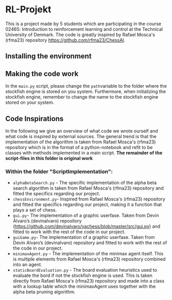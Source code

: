 # RL-Projekt
This is a project made by 5 students which are participating in the course 02465: Introduction to reinforcement learning and control at the Technical University of Denmark. The code is greatly inspired by Rafael Mosca's (rfma23) repository https://github.com/rfma23/ChessAI.

## Installing the environment

## Making the code work
In the ```main.py``` script, please change the ```path```variable to the folder where the stockfish engine is stored on you system. Furthermore, when initializing the stockfish engine, remember to change the name to the stockfish engine stored on your system.

## Code Inspirations
In the following we give an overview of what code we wrote ourself and what code is inspired by external sources. The general trend is that the implementation of the algorithm is taken from Rafael Mosca's (rfma23) repository which is in the format of a python-notebook and refit to be classes with methods implemented in a main script. **The remainder of the script-files in this folder is original work**

### Within the folder "ScriptImplementation":
- ```alphaBetaSearch.py``` - The specific implementation of the alpha beta search algorithm is taken from Rafael Mosca's (rfma23) repository and fitted the specifics regarding our project.
- ```chessEnvironment.py```-  Inspired from Rafael Mosca's (rfma23) repository and fitted the specifics regarding our project, making it a function that plays a set of chess.
- ```gui.py```- The implementation of a graphic userfase. Taken from Devin Alvaro’s (devinalvaro) repository (https://github.com/devinalvaro/yachess/blob/master/src/gui.py) and fitted to work with the rest of the code in our project.
- ```guiGame.py```- The implementation of a graphic userfase. Taken from Devin Alvaro’s (devinalvaro) repository and fitted to work with the rest of the code in our project.
- ```minimaxAgent.py``` - The implementation of the minimax agent itself. This is multiple elements from Rafael Mosca's (rfma23) repository combined into an agent.
- ```staticBoardEvaluation.py``` - The board evaluation heuristics used to evaluate the bord if not the stockfish engine is used. This is taken directly from  Rafael Mosca's (rfma23) repository and made into a class with a lookup table which the minimaxAgent uses together with the alpha beta pruning algorithm.
